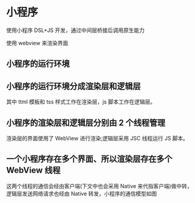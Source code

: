 # 小程序

使用小程序 DSL+JS 开发，通过中间层桥接后调用原生能力

使用 webview 来渲染界面

## 小程序的运行环境

## 小程序的运行环境分成渲染层和逻辑层

其中 ttml 模板和 tss 样式工作在渲染层，js 脚本工作在逻辑层。

## 小程序的渲染层和逻辑层分别由 2 个线程管理

渲染层的界面使用了 WebView 进行渲染;逻辑层采用 JSC 线程运行 JS 脚本。

## 一个小程序存在多个界面、所以渲染层存在多个 WebView 线程

这两个线程的通信会经由客户端(下文中也会采用 Native 来代指客户端)做中转，逻辑层发送网络请求也经由 Native 转发，小程序的通信模型如图
